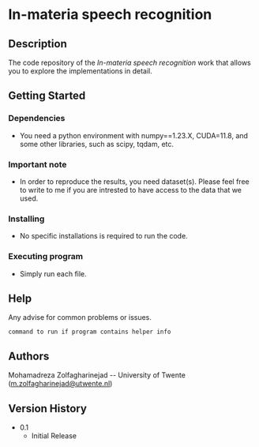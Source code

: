 # In-materia speech recognition

<!-- Simple overview of use/purpose. -->

## Description

The code repository of the _In-materia speech recognition_ work that allows you to explore the  implementations in detail.

## Getting Started

### Dependencies

* You need a python environment with numpy==1.23.X, CUDA=11.8, and some other libraries, such as scipy, tqdam, etc.

### Important note

* In order to reproduce the results, you need dataset(s). Please feel free to write to me if you are intrested to have access to the data that we used.

### Installing

* No specific installations is required to run the code.

### Executing program

* Simply run each file.

## Help

Any advise for common problems or issues.
```
command to run if program contains helper info
```

## Authors

Mohamadreza Zolfagharinejad -- University of Twente
(m.zolfagharinejad@utwente.nl)

## Version History


* 0.1
    * Initial Release

<!-- ## License -->

<!-- This project is licensed under the [NAME HERE] License - see the LICENSE.md file for details -->

<!-- ## Acknowledgments

Inspiration, code snippets, etc.
* [awesome-readme](https://github.com/matiassingers/awesome-readme)
* [PurpleBooth](https://gist.github.com/PurpleBooth/109311bb0361f32d87a2)
* [dbader](https://github.com/dbader/readme-template)
* [zenorocha](https://gist.github.com/zenorocha/4526327)
* [fvcproductions](https://gist.github.com/fvcproductions/1bfc2d4aecb01a834b46) -->